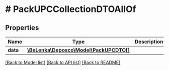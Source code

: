 # # PackUPCCollectionDTOAllOf

## Properties

Name | Type | Description | Notes
------------ | ------------- | ------------- | -------------
**data** | [**\BeLenka\Deposco\Model\PackUPCDTO[]**](PackUPCDTO.md) |  | [optional]

[[Back to Model list]](../../README.md#models) [[Back to API list]](../../README.md#endpoints) [[Back to README]](../../README.md)
